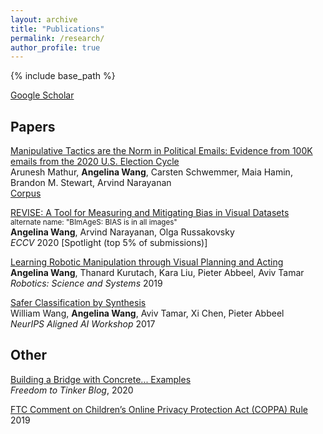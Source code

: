 ```yaml
---
layout: archive
title: "Publications"
permalink: /research/
author_profile: true
---
```


{% include base_path %}

<span style="color:CornflowerBlue">[Google Scholar](https://scholar.google.com/citations?user=cGemfcYAAAAJ&hl=en/)</span>

## Papers

<span style="color:CornflowerBlue">[Manipulative Tactics are the Norm in Political Emails: Evidence from 100K emails from the 2020 U.S. Election Cycle](https://electionemails2020.org/assets/manipulative-political-emails-working-paper.pdf)</span>
<br/>
Arunesh Mathur, **Angelina Wang**, Carsten Schwemmer, Maia Hamin, Brandon M. Stewart, Arvind Narayanan
<br/>
[Corpus](https://electionemails2020.org/)

<span style="color:CornflowerBlue">[REVISE: A Tool for Measuring and Mitigating Bias in Visual Datasets](https://arxiv.org/abs/2004.07999)</span>
<br/>
<sup>alternate name: "BImAgeS: BIAS is in all images"</sup>
<br/>
**Angelina Wang**, Arvind Narayanan, Olga Russakovsky
<br/>
*ECCV* 2020 \[Spotlight (top 5% of submissions)\]

<span style="color:CornflowerBlue">[Learning Robotic Manipulation through Visual Planning and Acting](https://arxiv.org/abs/1905.04411)</span>
<br/>
**Angelina Wang**, Thanard Kurutach, Kara Liu, Pieter Abbeel, Aviv Tamar
<br/>
*Robotics: Science and Systems* 2019

<span style="color:CornflowerBlue">[Safer Classification by Synthesis](https://arxiv.org/abs/1711.08534)</span>
<br/>
William Wang, **Angelina Wang**, Aviv Tamar, Xi Chen, Pieter Abbeel
<br/>
*NeurIPS Aligned AI Workshop* 2017

## Other
<span style="color:CornflowerBlue">[Building a Bridge with Concrete... Examples](https://freedom-to-tinker.com/2020/03/23/building-a-bridge-with-concrete-examples/)</span>
<br/>
*Freedom to Tinker Blog*, 2020

<span style="color:CornflowerBlue">[FTC Comment on Children’s Online Privacy Protection Act (COPPA) Rule](/files/coppa_comment.pdf)</span>
<br/>
2019



<!--   * NeurIPS 2018 workshops
    * Oral Presentations: Deep RL (9% acceptance); Modeling the Physical World: Learning, Perception, and Control (5% acceptance)
    * Poster Presentations: Causal Learning; Infer2Control -->
<!-- 
## CapsLock

Outfitted a Generative Adversarial Network with the discriminator component composed of a Capsule Net. Created as a final project during Spring 2018 offering of CS194-129: Designing, Visualizing, and Understanding Deep Neural Networks, blog located [*here*](https://franklinrice.github.io/cs194-capsule-gan/).

## Work Hard Pay Hard

Built a chrome extension that allows you to designate certain websites that you are trying to avoid during a productive work session so that you will donate a specified amount of money to a charity of your choice if you visit the banned website. Now available in the chrome store. Created during UC Davis's Hackathon under the team name HackDavisToBits.

## Pairings

Developed a modified version of the Stable Marriage Algorithm that works even when each member doesn't rank every other member. Reads from and writes to a Google Sheet using the API.

## High School Physics Video
Purely here for your entertainment and cringing. [*Link*](https://www.youtube.com/watch?v=gJOh3IPAo3c) -->

